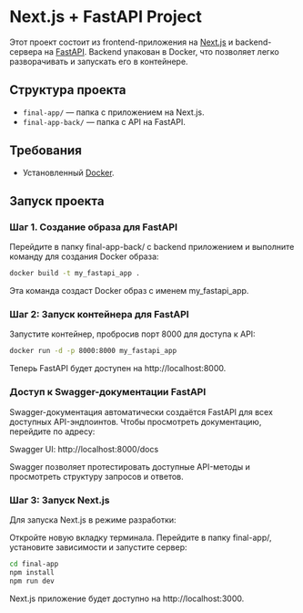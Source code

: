 # Next.js + FastAPI Project

Этот проект состоит из frontend-приложения на [Next.js](https://nextjs.org/) и backend-сервера на [FastAPI](https://fastapi.tiangolo.com/). 
Backend упакован в Docker, что позволяет легко разворачивать и запускать его в контейнере.

## Структура проекта

- `final-app/` — папка с приложением на Next.js.
- `final-app-back/` — папка с API на FastAPI.

## Требования

- Установленный [Docker](https://docs.docker.com/get-docker/).

## Запуск проекта

### Шаг 1. Создание образа для FastAPI

Перейдите в папку final-app-back/ с backend приложением и выполните команду для создания Docker образа:

```bash
docker build -t my_fastapi_app . 
```
Эта команда создаст Docker образ с именем my_fastapi_app.

### Шаг 2: Запуск контейнера для FastAPI
Запустите контейнер, пробросив порт 8000 для доступа к API:

```bash
docker run -d -p 8000:8000 my_fastapi_app  
```
Теперь FastAPI будет доступен на http://localhost:8000.

### Доступ к Swagger-документации FastAPI
Swagger-документация автоматически создаётся FastAPI для всех доступных API-эндпоинтов. Чтобы просмотреть документацию, перейдите по адресу:

Swagger UI: http://localhost:8000/docs

Swagger позволяет протестировать доступные API-методы и просмотреть структуру запросов и ответов.

### Шаг 3: Запуск Next.js
Для запуска Next.js в режиме разработки:

Откройте новую вкладку терминала.
Перейдите в папку final-app/, установите зависимости и запустите сервер:
```bash
cd final-app
npm install
npm run dev
```
Next.js приложение будет доступно на http://localhost:3000.
